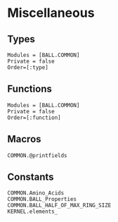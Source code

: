 # Miscellaneous
## Types
```@autodocs
Modules = [BALL.COMMON]
Private = false
Order=[:type] 
```
## Functions
```@autodocs
Modules = [BALL.COMMON]
Private = false
Order=[:function] 
```

## Macros

```@docs
COMMON.@printfields
```
## Constants
```@docs
COMMON.Amino_Acids
COMMON.BALL_Properties
COMMON.BALL_HALF_OF_MAX_RING_SIZE
KERNEL.elements_
```